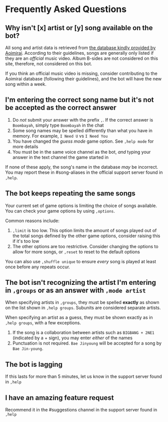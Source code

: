 # Frequently Asked Questions
## Why isn't [x] artist or [y] song available on the bot?
All song and artist data is retrieved from [the database kindly provided by Aoimirai](http://kpop.aoimirai.net/). According to their guidelines, songs are generally only listed if they are an *official* music video. Album B-sides are not considered on this site, therefore, not considered on this bot.

If you think an official music video is missing, consider contributing to the Aoimirai database (following their guidelines), and the bot will have the new song within a week.

## I'm entering the correct song name but it's not be accepted as the correct answer
1. Do *not* submit your answer with the prefix `,`. If the correct answer is `Boombayah`, simply type `Boombayah` in the chat
2. Some song names may be spelled differently than what you have in memory. For example, `I Need U` vs `I Need You`
3. You have changed the *guess mode* game option. See `,help mode` for more details
4. You must be in the same voice channel as the bot, *and* typing your answer in the text channel the game started in

If none of these apply, the song's name in the database *may* be incorrect. You may report these in #song-aliases in the official support server found in `,help`. 

## The bot keeps repeating the same songs
Your current set of game options is limiting the choice of songs available. You can check your game options by using `,options`. 

Common reasons include:
1. `,limit` is too low. This option limits the amount of songs played out of the total songs defined by the other game options, consider raising this if it's too low
2. The other options are too restrictive. Consider changing the options to allow for more songs, or `,reset` to reset to the default options

You can also use `,shuffle unique` to ensure *every* song is played at least once before any repeats occur.
## The bot isn't recognizing the artist I'm entering in `,groups` or as an answer with `,mode artist`
When specifying artists in `,groups`, they must be spelled **exactly** as shown on the list shown in `,help groups`. Subunits are considered separate artists.

When specifying an artist as a guess, they must be shown exactly as in `,help groups`, with a few exceptions.
1. If the song is a collaboration between artists such as `BIGBANG + 2NE1` (indicated by a + sign), you may enter *either* of the names
2. Punctuation is not required. `Bae Jinyoung` will be accepted for a song by `Bae Jin-young`.

## The bot is lagging
If this lasts for more than 5 minutes, let us know in the support server found in `,help`

## I have an amazing feature request
Recommend it in the #suggestions channel in the support server found in `,help`
